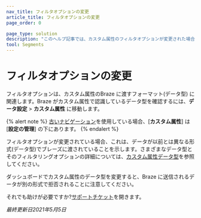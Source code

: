 ```yaml
---
nav_title: フィルタオプションの変更
article_title: フィルタオプションの変更
page_order: 0

page_type: solution
description: "このヘルプ記事では、カスタム属性のフィルタオプションが変更された場合の意味について説明します。"
tool: Segments
---
```


# フィルタオプションの変更

フィルタオプションは、カスタム属性のBraze に渡すフォーマット(データ型) に関連します。Braze がカスタム属性で認識しているデータ型を確認するには、**データ設定** > **カスタム属性** に移動します。

{% alert note %}
[古いナビゲーション]({{site.baseurl}}/navigation)を使用している場合、[**カスタム属性**] は [**設定の管理**] の下にあります。
{% endalert %}

フィルタオプションが変更されている場合、これは、データが以前とは異なる形式(データ型)でブレーズに渡されていることを示します。さまざまなデータ型とそのフィルタリングオプションの詳細については、[カスタム属性データ型][36]を参照してください。

ダッシュボードでカスタム属性のデータ型を変更すると、Braze に送信されるデータが別の形式で拒否されることに注意してください。

それでも助けが必要ですか?[サポートチケット]({{site.baseurl}}/braze_support/)を開きます。

_最終更新日2021年5月5日_

[36]: {{site.baseurl}}/user_guide/data_and_analytics/custom_data/custom_attributes/#custom-attribute-data-types
